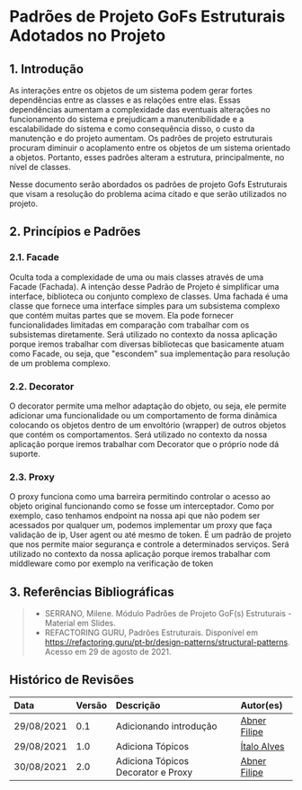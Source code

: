# Padrões de Projeto GoFs Estruturais Adotados no Projeto

## 1. Introdução

As interações entre os objetos de um sistema podem gerar fortes dependências entre as classes e as relações entre elas. Essas dependências aumentam a complexidade das eventuais alterações no funcionamento do sistema e prejudicam a manutenibilidade e a escalabilidade do sistema e como consequência disso, o custo da manutenção e do projeto aumentam. Os padrões de projeto estruturais procuram diminuir o acoplamento entre os objetos de um sistema orientado a objetos. Portanto, esses padrões alteram a estrutura, principalmente, no nível de classes.

Nesse documento serão abordados os padrões de projeto Gofs Estruturais que visam a resolução do problema acima citado e que serão utilizados no projeto.

## 2. Princípios e Padrões

### 2.1. Facade

Oculta toda a complexidade de uma ou mais classes através de uma Facade (Fachada). A intenção desse Padrão de Projeto é simplificar uma interface, biblioteca ou conjunto complexo de classes. Uma fachada é uma classe que fornece uma interface simples para um subsistema complexo que contém muitas partes que se movem. Ela pode fornecer funcionalidades limitadas em comparação com trabalhar com os subsistemas diretamente. Será utilizado no contexto da nossa aplicação porque iremos trabalhar com diversas bibliotecas que basicamente atuam como Facade, ou seja, que "escondem" sua implementação para resolução de um problema complexo.

### 2.2. Decorator

O decorator permite uma melhor adaptação do objeto, ou seja, ele permite adicionar uma funcionalidade ou um comportamento de forma dinâmica colocando os objetos dentro de um envoltório (wrapper) de outros objetos que contém os comportamentos. Será utilizado no contexto da nossa aplicação porque iremos trabalhar com Decorator que o próprio node dá suporte.

### 2.3. Proxy

O proxy funciona como uma barreira permitindo controlar o acesso ao objeto original funcionando como se fosse um interceptador. Como por exemplo, caso tenhamos endpoint na nossa api que não podem ser acessados por qualquer um, podemos implementar um proxy que faça validação de ip, User agent ou até mesmo de token. É um padrão de projeto que nos permite maior segurança e controle a determinados serviços. Será utilizado no contexto da nossa aplicação porque iremos trabalhar com middleware como por exemplo na verificação de token

## 3. Referências Bibliográficas

> - SERRANO, Milene. Módulo Padrões de Projeto GoF(s) Estruturais - Material em Slides.
> - REFACTORING GURU, Padrões Estruturais. Disponível em <https://refactoring.guru/pt-br/design-patterns/structural-patterns>. Acesso em 29 de agosto de 2021.

## Histórico de Revisões

| Data       | Versão | Descrição              | Autor(es)                                    |
| :--------- | :----- | :--------------------- | :------------------------------------------- |
| 29/08/2021 | 0.1    | Adicionando introdução | [Abner Filipe](https://github.com/abner423)  |
| 29/08/2021 | 1.0    | Adiciona Tópicos       | [Ítalo Alves](https://github.com/alvesitalo) |
| 30/08/2021 | 2.0    | Adiciona Tópicos Decorator e Proxy       | [Abner Filipe](https://github.com/abner423) |
